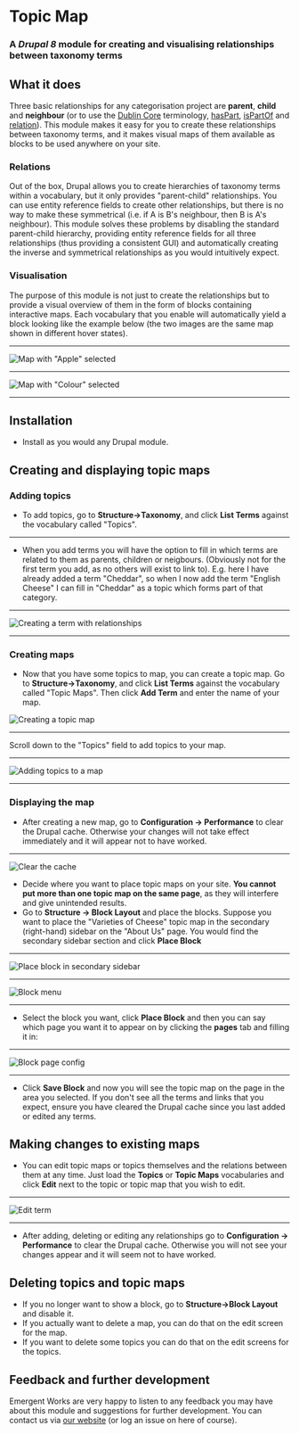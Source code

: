 # Topic Map
### A *Drupal 8* module for creating and visualising relationships between taxonomy terms
## What it does
Three basic relationships for any categorisation project are **parent**, **child** and **neighbour** (or to use the [Dublin Core](https://en.wikipedia.org/wiki/Dublin_Core) terminology, [hasPart](http://dublincore.org/documents/2008/01/14/dcmi-terms/#terms-hasPart), [isPartOf](http://dublincore.org/documents/2008/01/14/dcmi-terms/#terms-isPartOf) and [relation](http://dublincore.org/documents/2008/01/14/dcmi-terms/#terms-relation)).
This module makes it easy for you to create these relationships between taxonomy terms, and it makes visual maps of them available as blocks to be used anywhere on your site.
### Relations
Out of the box, Drupal allows you to create hierarchies of taxonomy terms within a vocabulary, but it only provides "parent-child" relationships. You can use entity reference fields to create other relationships, but there is no way to make these symmetrical (i.e. if A is B's neighbour, then B is A's neighbour). 
This module solves these problems by disabling the standard parent-child hierarchy, providing entity reference fields for all three relationships (thus providing a consistent GUI) and automatically creating the inverse and symmetrical relationships as you would intuitively expect.
### Visualisation
The purpose of this module is not just to create the relationships but to provide a visual overview of them in the form of blocks containing interactive maps. Each vocabulary that you enable will automatically yield a block looking like the example below (the two images are the same map shown in different hover states).
____
![Map with "Apple" selected](https://github.com/hoegrammer/topic_map/blob/master/docs/apple.png)
____
![Map with "Colour" selected](https://github.com/hoegrammer/topic_map/blob/master/docs/colour.png)
____
## Installation
* Install as you would any Drupal module.

## Creating and displaying topic maps

### Adding topics
* To add topics, go to **Structure->Taxonomy**, and click **List Terms** against the vocabulary called "Topics".
____

* When you add terms you will have the option to fill in which terms are related to them as parents, children or neigbours. (Obviously not for the first term you add, as no others will exist to link to). E.g. here I have already added a term "Cheddar", so when I now add the term "English Cheese" I can fill in "Cheddar" as a topic which forms part of that category.

____


![Creating a term with relationships](https://github.com/hoegrammer/topic_map/blob/master/docs/cheddar.png)

____


### Creating maps

* Now that you have some topics to map, you can create a topic map. Go to **Structure->Taxonomy**, and click **List Terms** against the vocabulary called "Topic Maps". Then click **Add Term** and enter the name of your map. 

![Creating a topic map](https://github.com/hoegrammer/topic_map/blob/master/docs/create-map.png)
____


Scroll down to the "Topics" field to add topics to your map. 
____

![Adding topics to a map](https://github.com/hoegrammer/topic_map/blob/master/docs/add-topics-to-map.png)
____


### Displaying the map

* After creating a new map, go to **Configuration -> Performance** to clear the Drupal cache. Otherwise your changes will not take effect immediately and it will appear not to have worked.
____


![Clear the cache](https://github.com/hoegrammer/topic_map/blob/master/docs/cache.png)


* Decide where you want to place topic maps on your site. **You cannot put more than one topic map on the same page**, as they will interfere and give unintended results. 
* Go to **Structure -> Block Layout** and place the blocks. Suppose you want to place the "Varieties of Cheese" topic map in the secondary (right-hand) sidebar on the "About Us" page. You would find the secondary sidebar section and click **Place Block**

____


![Place block in secondary sidebar](https://github.com/hoegrammer/topic_map/blob/master/docs/secondary1.png)


____


![Block menu](https://github.com/hoegrammer/topic_map/blob/master/docs/blockmenu1.png)

____


* Select the block you want, click **Place Block** and then you can say which page you want it to appear on by clicking the **pages** tab and filling it in:

____


![Block page config](https://github.com/hoegrammer/topic_map/blob/master/docs/pages.png)

____


* Click **Save Block** and now you will see the topic map on the page in the area you selected. If you don't see all the terms and links that you expect, ensure you have cleared the Drupal cache since you last added or edited any terms.

## Making changes to existing maps

* You can edit topic maps or topics themselves and the relations between them at any time. Just load the **Topics** or **Topic Maps** vocabularies and click **Edit** next to the topic or topic map that you wish to edit. 
____


![Edit term](https://github.com/hoegrammer/topic_map/blob/master/docs/editterm.png)

____

* After adding, deleting or editing any relationships go to **Configuration -> Performance** to clear the Drupal cache. Otherwise you will not see your changes appear and it will seem not to have worked.


## Deleting topics and topic maps
* If you no longer want to show a block, go to **Structure->Block Layout** and disable it. 
* If you actually want to delete a map, you can do that on the edit screen for the map. 
* If you want to delete some topics you can do that on the edit screens for the topics.

## Feedback and further development
Emergent Works are very happy to listen to any feedback you may have about this module and suggestions for further development. You can contact us via [our website](https://www.emergentworks.net/) (or log an issue on here of course).
